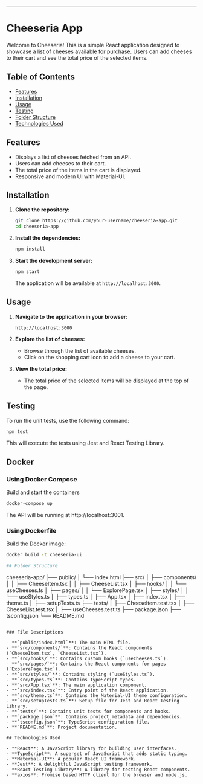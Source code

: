 
---

# Cheeseria App

Welcome to Cheeseria! This is a simple React application designed to showcase a list of cheeses available for purchase. Users can add cheeses to their cart and see the total price of the selected items.

## Table of Contents

- [Features](#features)
- [Installation](#installation)
- [Usage](#usage)
- [Testing](#testing)
- [Folder Structure](#folder-structure)
- [Technologies Used](#technologies-used)

## Features

- Displays a list of cheeses fetched from an API.
- Users can add cheeses to their cart.
- The total price of the items in the cart is displayed.
- Responsive and modern UI with Material-UI.

## Installation

1. **Clone the repository:**

   ```bash
   git clone https://github.com/your-username/cheeseria-app.git
   cd cheeseria-app
   ```

2. **Install the dependencies:**

   ```bash
   npm install
   ```

3. **Start the development server:**

   ```bash
   npm start
   ```

   The application will be available at `http://localhost:3000`.

## Usage

1. **Navigate to the application in your browser:**

   ```
   http://localhost:3000
   ```

2. **Explore the list of cheeses:**

   - Browse through the list of available cheeses.
   - Click on the shopping cart icon to add a cheese to your cart.

3. **View the total price:**

   - The total price of the selected items will be displayed at the top of the page.

## Testing

To run the unit tests, use the following command:

```bash
npm test
```

This will execute the tests using Jest and React Testing Library.


## Docker
### Using Docker Compose
Build and start the containers

```sh
docker-compose up
```
The API will be running at http://localhost:3001.

### Using Dockerfile
Build the Docker image:
```sh
docker build -t cheeseria-ui .

## Folder Structure

```
cheeseria-app/
├── public/
│   └── index.html
├── src/
│   ├── components/
│   │   ├── CheeseItem.tsx
│   │   ├── CheeseList.tsx
│   ├── hooks/
│   │   └── useCheeses.ts
│   ├── pages/
│   │   └── ExplorePage.tsx
│   ├── styles/
│   │   └── useStyles.ts
│   ├── types.ts
│   ├── App.tsx
│   ├── index.tsx
│   ├── theme.ts
│   ├── setupTests.ts
├── tests/
│   ├── CheeseItem.test.tsx
│   ├── CheeseList.test.tsx
│   ├── useCheeses.test.ts
├── package.json
├── tsconfig.json
└── README.md
```

### File Descriptions

- **`public/index.html`**: The main HTML file.
- **`src/components/`**: Contains the React components (`CheeseItem.tsx`, `CheeseList.tsx`).
- **`src/hooks/`**: Contains custom hooks (`useCheeses.ts`).
- **`src/pages/`**: Contains the React components for pages (`ExplorePage.tsx`).
- **`src/styles/`**: Contains styling (`useStyles.ts`).
- **`src/types.ts`**: Contains TypeScript types.
- **`src/App.tsx`**: The main application component.
- **`src/index.tsx`**: Entry point of the React application.
- **`src/theme.ts`**: Contains the Material-UI theme configuration.
- **`src/setupTests.ts`**: Setup file for Jest and React Testing Library.
- **`tests/`**: Contains unit tests for components and hooks.
- **`package.json`**: Contains project metadata and dependencies.
- **`tsconfig.json`**: TypeScript configuration file.
- **`README.md`**: Project documentation.

## Technologies Used

- **React**: A JavaScript library for building user interfaces.
- **TypeScript**: A superset of JavaScript that adds static typing.
- **Material-UI**: A popular React UI framework.
- **Jest**: A delightful JavaScript testing framework.
- **React Testing Library**: A library for testing React components.
- **axios**: Promise based HTTP client for the browser and node.js.